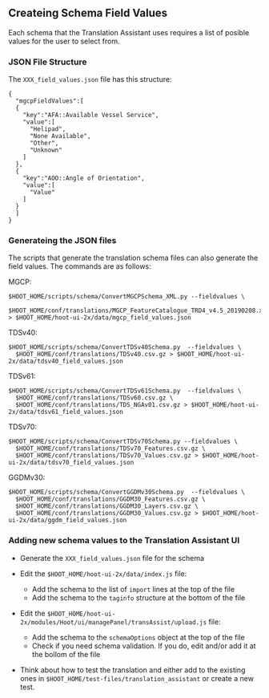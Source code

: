 ## Createing Schema Field Values
Each schema that the Translation Assistant uses requires a list of posible values for the user to select from. 


### JSON File Structure
The `XXX_field_values.json` file has this structure:
```
{
  "mgcpFieldValues":[
  {
    "key":"AFA::Available Vessel Service",
    "value":[
      "Helipad",
      "None Available",
      "Other",
      "Unknown"
    ]
  },
  {
    "key":"AOO::Angle of Orientation",
    "value":[
      "Value"
    ]
  }
  ]
}
```


### Generateing the JSON files
The scripts that generate the translation schema files can also generate the field values. The commands are as follows:

MGCP:
```
$HOOT_HOME/scripts/schema/ConvertMGCPSchema_XML.py --fieldvalues \
  $HOOT_HOME/conf/translations/MGCP_FeatureCatalogue_TRD4_v4.5_20190208.xml.gz > $HOOT_HOME/hoot-ui-2x/data/mgcp_field_values.json
```

TDSv40:
```
$HOOT_HOME/scripts/schema/ConvertTDSv40Schema.py  --fieldvalues \
  $HOOT_HOME/conf/translations/TDSv40.csv.gz > $HOOT_HOME/hoot-ui-2x/data/tdsv40_field_values.json
```

TDSv61:
```
$HOOT_HOME/scripts/schema/ConvertTDSv61Schema.py  --fieldvalues \
  $HOOT_HOME/conf/translations/TDSv60.csv.gz \
  $HOOT_HOME/conf/translations/TDS_NGAv01.csv.gz > $HOOT_HOME/hoot-ui-2x/data/tdsv61_field_values.json
```

TDSv70:
```
$HOOT_HOME/scripts/schema/ConvertTDSv70Schema.py --fieldvalues \
  $HOOT_HOME/conf/translations/TDSv70_Features.csv.gz \
  $HOOT_HOME/conf/translations/TDSv70_Values.csv.gz > $HOOT_HOME/hoot-ui-2x/data/tdsv70_field_values.json
```

GGDMv30:
```
$HOOT_HOME/scripts/schema/ConvertGGDMv30Schema.py  --fieldvalues \
  $HOOT_HOME/conf/translations/GGDM30_Features.csv.gz \
  $HOOT_HOME/conf/translations/GGDM30_Layers.csv.gz \
  $HOOT_HOME/conf/translations/GGDM30_Values.csv.gz > $HOOT_HOME/hoot-ui-2x/data/ggdm_field_values.json
```

### Adding new schema values to the Translation Assistant UI
* Generate the `XXX_field_values.json` file for the schema

* Edit the `$HOOT_HOME/hoot-ui-2x/data/index.js` file:
  - Add the schema to the list of `import` lines at the top of the file
  - Add the schema to the `taginfo` structure at the bottom of the file

* Edit the `$HOOT_HOME/hoot-ui-2x/modules/Hoot/ui/managePanel/transAssist/upload.js` file:
  - Add the schema to the `schemaOptions` object at the top of the file
  - Check if you need schema validation. If you do, edit and/or add it at the bollom of the file

* Think about how to test the translation and either add to the existing ones in
  `$HOOT_HOME/test-files/translation_assistant`
  or create a new test.


